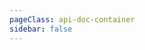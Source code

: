 ```yaml
---
pageClass: api-doc-container
sidebar: false
---
```


<ApiFrame href="../api/map/index.html"></ApiFrame>

